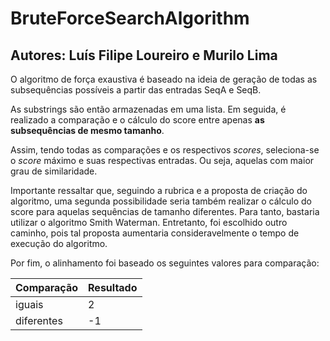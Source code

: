 # BruteForceSearchAlgorithm
## Autores: Luís Filipe Loureiro e Murilo Lima

O algoritmo de força exaustiva é baseado na ideia de geração de todas as subsequências possíveis a partir das entradas SeqA e SeqB.

As substrings são então armazenadas em uma lista. Em seguida, é realizado a comparação e o cálculo do score entre apenas **as subsequências de mesmo tamanho**.

Assim, tendo todas as comparações e os respectivos *scores*, seleciona-se o *score* máximo e suas respectivas entradas. Ou seja, aquelas com maior grau de similaridade.

Importante ressaltar que, seguindo a rubrica e a proposta de criação do algoritmo, uma segunda possibilidade seria também realizar o cálculo do score para aquelas sequências de tamanho diferentes. Para tanto, bastaria utilizar o algoritmo Smith Waterman. Entretanto, foi escolhido outro caminho, pois tal proposta aumentaria consideravelmente o tempo de execução do algoritmo. 

Por fim, o alinhamento foi baseado os seguintes valores para comparação:

 | Comparação  |Resultado |
| ------------- | ------------- |
| iguais  | 2 |
| diferentes  | -1  |
